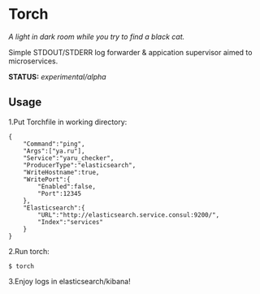# Torch

_A light in dark room while you try to find a black cat._

Simple STDOUT/STDERR log forwarder & appication supervisor aimed to microservices.

**STATUS:** *experimental/alpha*


## Usage

1.Put Torchfile in working directory:

```
{
	"Command":"ping",
	"Args":["ya.ru"],
	"Service":"yaru_checker",
	"ProducerType":"elasticsearch",
	"WriteHostname":true,
	"WritePort":{
		"Enabled":false,
		"Port":12345
	},
	"Elasticsearch":{
		"URL":"http://elasticsearch.service.consul:9200/",
		"Index":"services"
	}
}
```

2.Run torch:

`$ torch`

3.Enjoy logs in elasticsearch/kibana!
